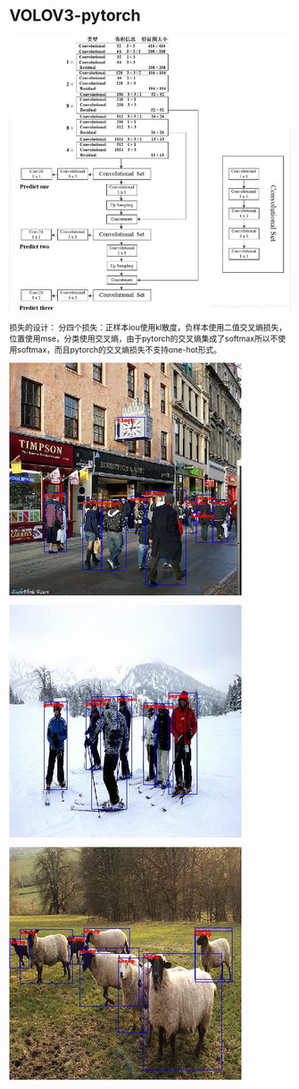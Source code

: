 # VOLOV3-pytorch

![image](https://github.com/lihuaqiang0101/VOLOV3-pytorch/blob/master/2019040211084050.jpg)


损失的设计：
分四个损失：正样本iou使用kl散度，负样本使用二值交叉熵损失，位置使用mse，分类使用交叉熵，由于pytorch的交叉熵集成了softmax所以不使用softmax，而且pytorch的交叉熵损失不支持one-hot形式。


![image](https://github.com/lihuaqiang0101/VOLOV3-pytorch/blob/master/work1.jpg)


![image](https://github.com/lihuaqiang0101/VOLOV3-pytorch/blob/master/work2.jpg)


![image](https://github.com/lihuaqiang0101/VOLOV3-pytorch/blob/master/work3.jpg)
